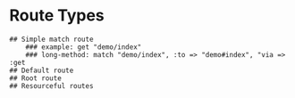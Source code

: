 # Route Types
    ## Simple match route
        ### example: get "demo/index"
        ### long-method: match "demo/index", :to => "demo#index", "via => :get
    ## Default route
    ## Root route
    ## Resourceful routes
